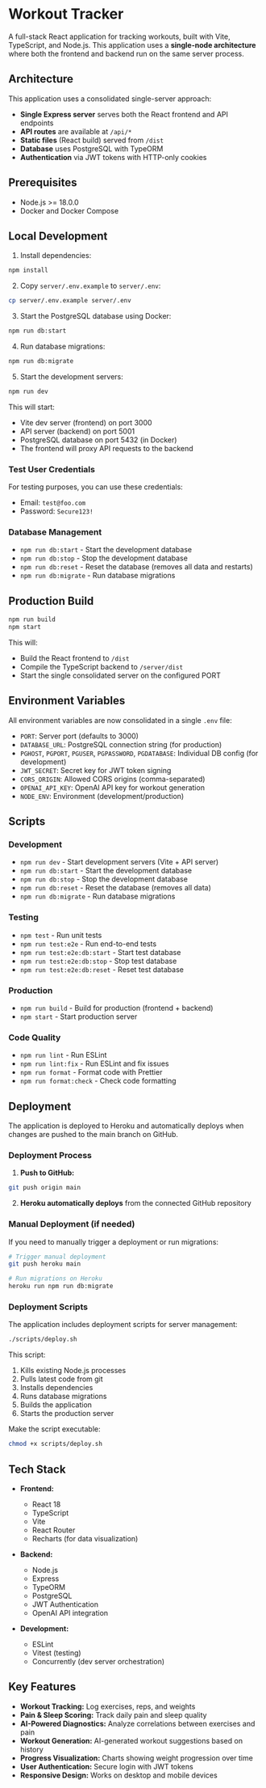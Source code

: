 # Workout Tracker

A full-stack React application for tracking workouts, built with Vite, TypeScript, and Node.js. This application uses a **single-node architecture** where both the frontend and backend run on the same server process.

## Architecture

This application uses a consolidated single-server approach:

- **Single Express server** serves both the React frontend and API endpoints
- **API routes** are available at `/api/*`
- **Static files** (React build) served from `/dist`
- **Database** uses PostgreSQL with TypeORM
- **Authentication** via JWT tokens with HTTP-only cookies

## Prerequisites

- Node.js >= 18.0.0
- Docker and Docker Compose

## Local Development

1. Install dependencies:

```bash
npm install
```

2. Copy `server/.env.example` to `server/.env`:

```bash
cp server/.env.example server/.env
```

3. Start the PostgreSQL database using Docker:

```bash
npm run db:start
```

4. Run database migrations:

```bash
npm run db:migrate
```

5. Start the development servers:

```bash
npm run dev
```

This will start:

- Vite dev server (frontend) on port 3000
- API server (backend) on port 5001
- PostgreSQL database on port 5432 (in Docker)
- The frontend will proxy API requests to the backend

### Test User Credentials

For testing purposes, you can use these credentials:

- Email: `test@foo.com`
- Password: `Secure123!`

### Database Management

- `npm run db:start` - Start the development database
- `npm run db:stop` - Stop the development database
- `npm run db:reset` - Reset the database (removes all data and restarts)
- `npm run db:migrate` - Run database migrations

## Production Build

```bash
npm run build
npm start
```

This will:

- Build the React frontend to `/dist`
- Compile the TypeScript backend to `/server/dist`
- Start the single consolidated server on the configured PORT

## Environment Variables

All environment variables are now consolidated in a single `.env` file:

- `PORT`: Server port (defaults to 3000)
- `DATABASE_URL`: PostgreSQL connection string (for production)
- `PGHOST`, `PGPORT`, `PGUSER`, `PGPASSWORD`, `PGDATABASE`: Individual DB config (for development)
- `JWT_SECRET`: Secret key for JWT token signing
- `CORS_ORIGIN`: Allowed CORS origins (comma-separated)
- `OPENAI_API_KEY`: OpenAI API key for workout generation
- `NODE_ENV`: Environment (development/production)

## Scripts

### Development

- `npm run dev` - Start development servers (Vite + API server)
- `npm run db:start` - Start the development database
- `npm run db:stop` - Stop the development database
- `npm run db:reset` - Reset the database (removes all data)
- `npm run db:migrate` - Run database migrations

### Testing

- `npm test` - Run unit tests
- `npm run test:e2e` - Run end-to-end tests
- `npm run test:e2e:db:start` - Start test database
- `npm run test:e2e:db:stop` - Stop test database
- `npm run test:e2e:db:reset` - Reset test database

### Production

- `npm run build` - Build for production (frontend + backend)
- `npm start` - Start production server

### Code Quality

- `npm run lint` - Run ESLint
- `npm run lint:fix` - Run ESLint and fix issues
- `npm run format` - Format code with Prettier
- `npm run format:check` - Check code formatting

## Deployment

The application is deployed to Heroku and automatically deploys when changes are pushed to the main branch on GitHub.

### Deployment Process

1. **Push to GitHub:**

```bash
git push origin main
```

2. **Heroku automatically deploys** from the connected GitHub repository

### Manual Deployment (if needed)

If you need to manually trigger a deployment or run migrations:

```bash
# Trigger manual deployment
git push heroku main

# Run migrations on Heroku
heroku run npm run db:migrate
```

### Deployment Scripts

The application includes deployment scripts for server management:

```bash
./scripts/deploy.sh
```

This script:

1. Kills existing Node.js processes
2. Pulls latest code from git
3. Installs dependencies
4. Runs database migrations
5. Builds the application
6. Starts the production server

Make the script executable:

```bash
chmod +x scripts/deploy.sh
```

## Tech Stack

- **Frontend:**
  - React 18
  - TypeScript
  - Vite
  - React Router
  - Recharts (for data visualization)

- **Backend:**
  - Node.js
  - Express
  - TypeORM
  - PostgreSQL
  - JWT Authentication
  - OpenAI API integration

- **Development:**
  - ESLint
  - Vitest (testing)
  - Concurrently (dev server orchestration)

## Key Features

- **Workout Tracking:** Log exercises, reps, and weights
- **Pain & Sleep Scoring:** Track daily pain and sleep quality
- **AI-Powered Diagnostics:** Analyze correlations between exercises and pain
- **Workout Generation:** AI-generated workout suggestions based on history
- **Progress Visualization:** Charts showing weight progression over time
- **User Authentication:** Secure login with JWT tokens
- **Responsive Design:** Works on desktop and mobile devices
